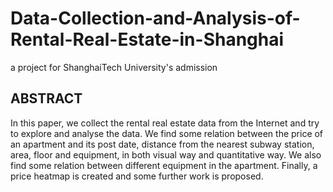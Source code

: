 # Data-Collection-and-Analysis-of-Rental-Real-Estate-in-Shanghai
a project for ShanghaiTech University's admission

## ABSTRACT
In this paper, we collect the rental real estate data from the Internet and try to explore and analyse the data. We find some relation between the price of an apartment and its post date, distance from the nearest subway station, area, floor and equipment, in both visual way and quantitative way. We also find some relation between different equipment in the apartment. Finally, a price heatmap is created and some further work is proposed.
